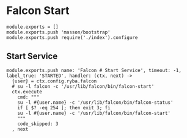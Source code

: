 
# Falcon Start

    module.exports = []
    module.exports.push 'masson/bootstrap'
    module.exports.push require('./index').configure

## Start Service

    module.exports.push name: 'Falcon # Start Service', timeout: -1, label_true: 'STARTED', handler: (ctx, next) ->
      {user} = ctx.config.ryba.falcon
      # su -l falcon -c '/usr/lib/falcon/bin/falcon-start'
      ctx.execute
        cmd: """
        su -l #{user.name} -c '/usr/lib/falcon/bin/falcon-status'
        if [ $? -eq 254 ]; then exit 3; fi
        su -l #{user.name} -c '/usr/lib/falcon/bin/falcon-start'
        """
        code_skipped: 3
      , next
